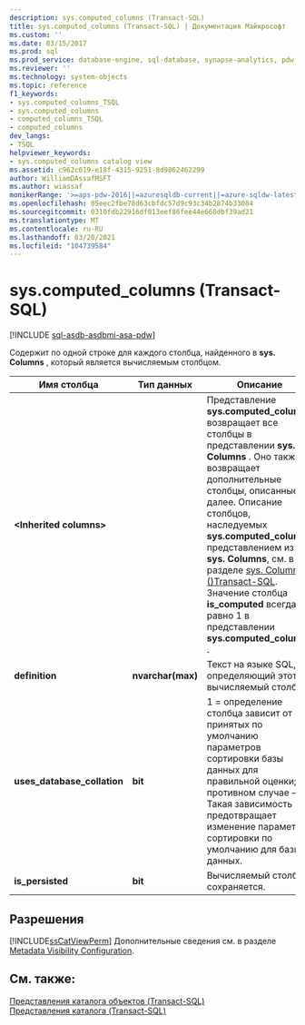```yaml
---
description: sys.computed_columns (Transact-SQL)
title: sys.computed_columns (Transact-SQL) | Документация Майкрософт
ms.custom: ''
ms.date: 03/15/2017
ms.prod: sql
ms.prod_service: database-engine, sql-database, synapse-analytics, pdw
ms.reviewer: ''
ms.technology: system-objects
ms.topic: reference
f1_keywords:
- sys.computed_columns_TSQL
- sys.computed_columns
- computed_columns_TSQL
- computed_columns
dev_langs:
- TSQL
helpviewer_keywords:
- sys.computed_columns catalog view
ms.assetid: c962c619-e18f-4315-9251-8d9862462299
author: WilliamDAssafMSFT
ms.author: wiassaf
monikerRange: '>=aps-pdw-2016||=azuresqldb-current||=azure-sqldw-latest||>=sql-server-2016||>=sql-server-linux-2017||=azuresqldb-mi-current'
ms.openlocfilehash: 05eec2fbe78d63cbfdc57d9c93c34b2874b33084
ms.sourcegitcommit: 0310fdb22916df013eef86fee44e660dbf39ad21
ms.translationtype: MT
ms.contentlocale: ru-RU
ms.lasthandoff: 03/20/2021
ms.locfileid: "104739584"
---
```

# <a name="syscomputed_columns-transact-sql"></a>sys.computed_columns (Transact-SQL)
[!INCLUDE [sql-asdb-asdbmi-asa-pdw](../../includes/applies-to-version/sql-asdb-asdbmi-asa-pdw.md)]

  Содержит по одной строке для каждого столбца, найденного в **sys. Columns** , который является вычисляемым столбцом.  
  
|Имя столбца|Тип данных|Описание|  
|-----------------|---------------|-----------------|  
|**\<Inherited columns>**||Представление **sys.computed_columns** возвращает все столбцы в представлении **sys. Columns** . Оно также возвращает дополнительные столбцы, описанные далее. Описание столбцов, наследуемых **sys.computed_columns** представлением из **sys. Columns**, см. в разделе [sys. Columns &#40;&#41;Transact-SQL](../../relational-databases/system-catalog-views/sys-columns-transact-sql.md). Значение столбца **is_computed** всегда равно 1 в представлении **sys.computed_columns** .|  
|**definition**|**nvarchar(max)**|Текст на языке SQL, определяющий этот вычисляемый столбец.|  
|**uses_database_collation**|**bit**|1 = определение столбца зависит от принятых по умолчанию параметров сортировки базы данных для правильной оценки; в противном случае — 0. Такая зависимость предотвращает изменение параметров сортировки по умолчанию для базы данных.|  
|**is_persisted**|**bit**|Вычисляемый столбец сохраняется.|  
  
## <a name="permissions"></a>Разрешения  
 [!INCLUDE[ssCatViewPerm](../../includes/sscatviewperm-md.md)] Дополнительные сведения см. в разделе [Metadata Visibility Configuration](../../relational-databases/security/metadata-visibility-configuration.md).  
  
## <a name="see-also"></a>См. также:  
 [Представления каталога объектов (Transact-SQL)](../../relational-databases/system-catalog-views/object-catalog-views-transact-sql.md)   
 [Представления каталога (Transact-SQL)](../../relational-databases/system-catalog-views/catalog-views-transact-sql.md)  
  
  
